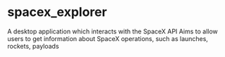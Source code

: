 
# spacex_explorer

A desktop application which interacts with the SpaceX API
Aims to allow users to get information about SpaceX operations, such as launches, rockets, payloads
